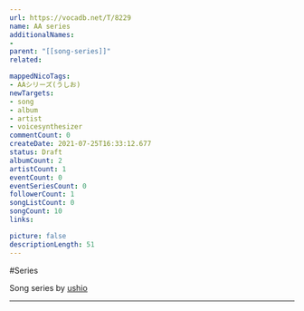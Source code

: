```yaml
---
url: https://vocadb.net/T/8229
name: AA series
additionalNames: 
- 
parent: "[[song-series]]"
related:

mappedNicoTags:
- AAシリーズ(うしお)
newTargets:
- song
- album
- artist
- voicesynthesizer
commentCount: 0
createDate: 2021-07-25T16:33:12.677
status: Draft
albumCount: 2
artistCount: 1
eventCount: 0
eventSeriesCount: 0
followerCount: 1
songListCount: 0
songCount: 10
links: 

picture: false
descriptionLength: 51
---
```


#Series

Song series by [ushio](https://vocadb.net/Ar/56819)

---

